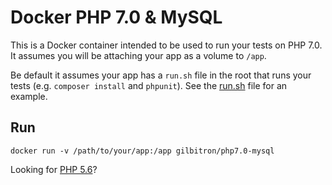 # Docker PHP 7.0 & MySQL

This is a Docker container intended to be used to run your tests on PHP 7.0. It assumes you will be attaching your app as a volume to `/app`.

Be default it assumes your app has a `run.sh` file in the root that runs your tests (e.g. `composer install` and `phpunit`). See the [run.sh](run.sh) file for an example.

## Run

```
docker run -v /path/to/your/app:/app gilbitron/php7.0-mysql
```

Looking for [PHP 5.6](https://github.com/gilbitron/php5.6-mysql)?
